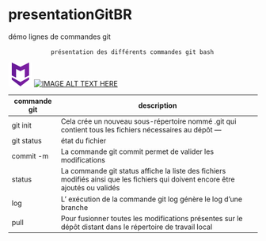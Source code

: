# presentationGitBR
démo lignes de commandes git 

				présentation des différents commandes git bash 

								 

![alt text](https://github.com/adam-p/markdown-here/raw/master/src/common/images/icon48.png "logo")
[![IMAGE ALT TEXT HERE](https://img.youtube.com/vi/YOUTUBE_VIDEO_ID_HERE/0.jpg)](https://www.youtube.com/watch?v=YOUTUBE_VIDEO_ID_HERE)

commande git |  description 
------------ |  -----------
git init | Cela crée un nouveau sous-répertoire nommé .git qui contient tous les fichiers nécessaires au dépôt — 
git status | état du fichier 
commit -m | La commande git commit permet de valider les modifications 
status | La commande git status affiche la liste des fichiers modifiés ainsi que les fichiers qui doivent encore être ajoutés ou validés
log |L’ exécution de la commande git log génère le log d’une branche
pull |Pour fusionner toutes les modifications présentes sur le dépôt distant dans le répertoire de travail local
